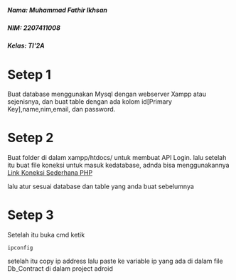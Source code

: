<h5>Nama: Muhammad Fathir Ikhsan</h5>
<h5>NIM: 2207411008</h5>
<h5>Kelas: TI'2A</h5>

# Setep 1
Buat database menggunakan Mysql dengan webserver Xampp atau sejenisnya, dan buat table dengan ada kolom id[Primary Key],name,nim,email, dan password.

# Setep 2
<p>Buat folder di dalam xampp/htdocs/ untuk membuat API Login. lalu setelah itu buat file koneksi untuk masuk kedatabase, adnda bisa menggunakannya <a href="https://github.com/FireHR2004/Koneksi-Sederhana-PHP">Link Koneksi Sederhana PHP</a></p>
lalu atur sesuai database dan table yang anda buat sebelumnya

# Setep 3
Setelah itu buka cmd ketik
```
ipconfig
```
setelah itu copy ip address lalu paste ke variable ip yang ada di dalam file Db_Contract di dalam project adroid
